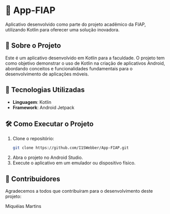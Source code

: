 # 📱 App-FIAP

Aplicativo desenvolvido como parte do projeto acadêmico da FIAP, utilizando Kotlin para oferecer uma solução inovadora.

## 📌 Sobre o Projeto

Este é um aplicativo desenvolvido em Kotlin para a faculdade. O projeto tem como objetivo demonstrar o uso de Kotlin na criação de aplicativos Android, abordando conceitos e funcionalidades fundamentais para o desenvolvimento de aplicações móveis.

## 🚀 Tecnologias Utilizadas

- **Linguagem**: Kotlin
- **Framework**: Android Jetpack

## 🛠️ Como Executar o Projeto

1. Clone o repositório:
   ```sh
   git clone https://github.com/I1SWebber/App-FIAP.git
   ```
2. Abra o projeto no Android Studio.
3. Execute o aplicativo em um emulador ou dispositivo físico.

## 👥 Contribuidores

Agradecemos a todos que contribuíram para o desenvolvimento deste projeto:

Miquéias Martins


